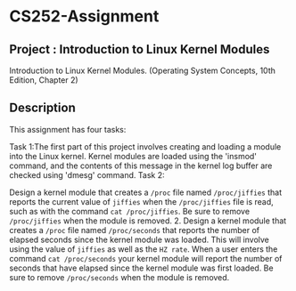 # CS252-Assignment
## Project : Introduction to Linux Kernel Modules

Introduction to Linux Kernel Modules. (Operating System Concepts, 10th Edition, Chapter 2)

## Description

This assignment has four tasks:

Task 1:The first part of this project involves creating and loading a module into the Linux kernel. Kernel modules are loaded using the 'insmod' command, and  the contents of this message in the kernel log buffer are checked using 'dmesg' command.
Task 2:

Design a kernel module that creates a `/proc` file named `/proc/jiffies` that reports the current value of `jiffies` when the `/proc/jiffies` file is read, such as with the command `cat /proc/jiffies`. Be sure to remove `/proc/jiffies` when the module is removed.
2. Design a kernel module that creates a `/proc` file named `/proc/seconds` that reports the number of elapsed seconds since the kernel module was loaded. This will involve using the value of `jiffies` as well as the `HZ rate`. When a user enters the command `cat /proc/seconds` your kernel module will report the number of seconds that have elapsed since the kernel module was first loaded. Be sure to remove `/proc/seconds` when the module is removed.
